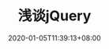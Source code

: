 ---
title: "浅谈jQuery"
date: 2020-01-05T11:39:13+08:00
draft: false
categories:
 - 
tags:
 - 
featured_image:
---